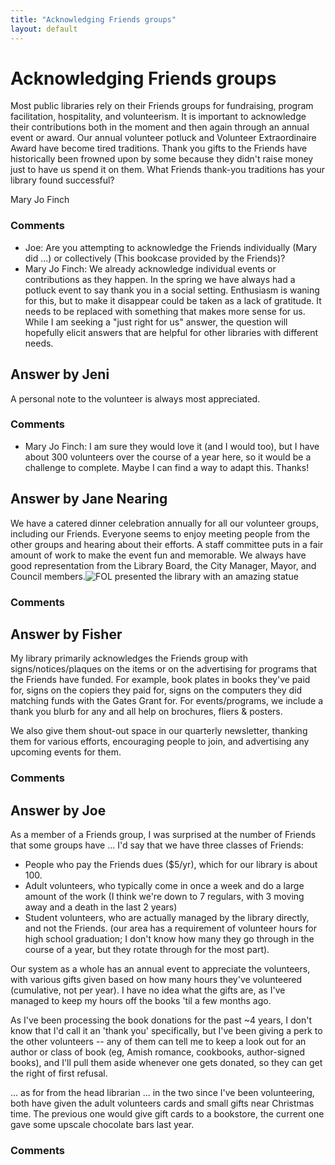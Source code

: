 ```yaml
---
title: "Acknowledging Friends groups"
layout: default
---
```

Acknowledging Friends groups
=====================
Most public libraries rely on their Friends groups for fundraising,
program facilitation, hospitality, and volunteerism. It is important to
acknowledge their contributions both in the moment and then again
through an annual event or award. Our annual volunteer potluck and
Volunteer Extraordinaire Award have become tired traditions. Thank you
gifts to the Friends have historically been frowned upon by some because
they didn't raise money just to have us spend it on them. What Friends
thank-you traditions has your library found successful?

Mary Jo Finch

### Comments ###
* Joe: Are you attempting to acknowledge the Friends individually (Mary did
...) or collectively (This bookcase provided by the Friends)?
* Mary Jo Finch: We already acknowledge individual events or contributions as they
happen. In the spring we have always had a potluck event to say thank
you in a social setting. Enthusiasm is waning for this, but to make it
disappear could be taken as a lack of gratitude. It needs to be replaced
with something that makes more sense for us. While I am seeking a "just
right for us" answer, the question will hopefully elicit answers that
are helpful for other libraries with different needs.


Answer by Jeni
----------------
A personal note to the volunteer is always most appreciated.

### Comments ###
* Mary Jo Finch: I am sure they would love it (and I would too), but I have about 300
volunteers over the course of a year here, so it would be a challenge to
complete. Maybe I can find a way to adapt this. Thanks!

Answer by Jane Nearing
----------------
We have a catered dinner celebration annually for all our volunteer
groups, including our Friends. Everyone seems to enjoy meeting people
from the other groups and hearing about their efforts. A staff committee
puts in a fair amount of work to make the event fun and memorable. We
always have good representation from the Library Board, the City
Manager, Mayor, and Council members.![FOL presented the library with an
amazing statue](http://i.stack.imgur.com/b4kLF.jpg)

### Comments ###

Answer by Fisher
----------------
My library primarily acknowledges the Friends group with
signs/notices/plaques on the items or on the advertising for programs
that the Friends have funded. For example, book plates in books they've
paid for, signs on the copiers they paid for, signs on the computers
they did matching funds with the Gates Grant for. For events/programs,
we include a thank you blurb for any and all help on brochures, fliers &
posters.

We also give them shout-out space in our quarterly newsletter, thanking
them for various efforts, encouraging people to join, and advertising
any upcoming events for them.

### Comments ###

Answer by Joe
----------------
As a member of a Friends group, I was surprised at the number of Friends
that some groups have ... I'd say that we have three classes of Friends:

-   People who pay the Friends dues (\$5/yr), which for our library is
    about 100.
-   Adult volunteers, who typically come in once a week and do a large
    amount of the work (I think we're down to 7 regulars, with 3 moving
    away and a death in the last 2 years)
-   Student volunteers, who are actually managed by the library
    directly, and not the Friends. (our area has a requirement of
    volunteer hours for high school graduation; I don't know how many
    they go through in the course of a year, but they rotate through for
    the most part).

Our system as a whole has an annual event to appreciate the volunteers,
with various gifts given based on how many hours they've volunteered
(cumulative, not per year). I have no idea what the gifts are, as I've
managed to keep my hours off the books 'til a few months ago.

As I've been processing the book donations for the past \~4 years, I
don't know that I'd call it an 'thank you' specifically, but I've been
giving a perk to the other volunteers -- any of them can tell me to keep
a look out for an author or class of book (eg, Amish romance, cookbooks,
author-signed books), and I'll pull them aside whenever one gets
donated, so they can get the right of first refusal.

... as for from the head librarian ... in the two since I've been
volunteering, both have given the adult volunteers cards and small gifts
near Christmas time. The previous one would give gift cards to a
bookstore, the current one gave some upscale chocolate bars last year.

### Comments ###

